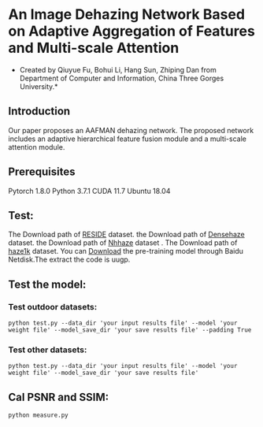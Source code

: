 # An Image Dehazing Network Based on Adaptive Aggregation of Features and Multi-scale Attention
* Created by Qiuyue Fu, Bohui Li, Hang Sun, Zhiping Dan from Department of Computer and Information, China Three Gorges University.*

## Introduction
Our paper proposes an AAFMAN dehazing network. The proposed network includes an adaptive hierarchical feature fusion module and a multi-scale attention module.

## Prerequisites
  Pytorch 1.8.0
  Python 3.7.1
  CUDA 11.7
  Ubuntu 18.04

## Test:
The Download path of [RESIDE](https://sites.google.com/view/reside-dehaze-datasets) dataset. the Download path of [Densehaze](https://data.vision.ee.ethz.ch/cvl/ntire19//dense-haze/) dataset. the Download path of [Nhhaze](https://data.vision.ee.ethz.ch/cvl/ntire21/) dataset . The Download path of [haze1k](https://www.dropbox.com/s/k2i3p7puuwl2g59/Haze1k.zip?dl=0) dataset. You can [Download](https://pan.baidu.com/s/12AK9iAMQ2xu7wq4gLuTNcg) the pre-training model through Baidu Netdisk.The extract the code is uugp.

## Test the model:
### Test outdoor datasets:

```
python test.py --data_dir 'your input results file' --model 'your weight file' --model_save_dir 'your save results file' --padding True
```
### Test other datasets:

```
python test.py --data_dir 'your input results file' --model 'your weight file' --model_save_dir 'your save results file'
```

## Cal PSNR and SSIM:

```
python measure.py
```
